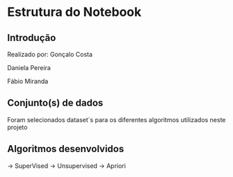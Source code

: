 # Estrutura do Notebook

## Introdução
Realizado por:
Gonçalo Costa

Daniela Pereira

Fábio Miranda

## Conjunto(s) de dados
Foram selecionados dataset´s para os diferentes algoritmos utilizados neste projeto


## Algoritmos desenvolvidos
-> SuperVised
-> Unsupervised
-> Apriori
